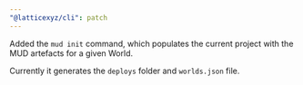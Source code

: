 ```yaml
---
"@latticexyz/cli": patch
---
```


Added the `mud init` command, which populates the current project with the MUD artefacts for a given World.

Currently it generates the `deploys` folder and `worlds.json` file.
